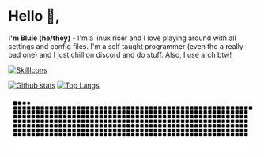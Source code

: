 # Hello 👋,
**I'm Bluie (he/they)** - I'm a linux ricer and I love playing around with all settings and config files. I'm a self taught programmer (even tho a really bad one) and I just chill on discord and do stuff. Also, I use arch btw!

[![SkillIcons](https://skillicons.dev/icons?i=cs,py,lua,bash,dotnet,flask,aws,linux,raspberrypi,git,github,vscode,unity,ableton,discord)](https://skillicons.dev)<br/>

<!-- ![status](https://nocache.advaith.workers.dev?url=https://img.shields.io/endpoint?url=https://dev.discordprofiles.me/api/badge/status/801378854618398740 simple=true)
![playing](https://nocache.advaith.workers.dev?url=https://img.shields.io/endpoint?url=https://dev.discordprofiles.me/api/badge/playing/801378854618398740)
![vscode](https://nocache.advaith.workers.dev?url=https://img.shields.io/endpoint?url=https://dev.discordprofiles.me/api/badge/vscode/801378854618398740) -->

<a href="#">![Github stats](https://github-readme-stats.vercel.app/api?username=notbluie&theme=transparent&count_private=true&hide_border=false&line_height=20)</a>
<a href="#">![Top Langs](https://github-readme-stats.vercel.app/api/top-langs/?username=notbluie&layout=compact&theme=transparent&count_private=true&hide_border=false&line_height=50)</a>

<picture>
  <source media="(prefers-color-scheme: dark)" srcset="https://raw.githubusercontent.com/notbluie/notbluie/output/github-contribution-grid-snake-dark.svg">
  <source media="(prefers-color-scheme: light)" srcset="https://raw.githubusercontent.com/notbluie/notbluie/output/github-contribution-grid-snake.svg">
  <img alt="github contribution grid snake animation" src="https://raw.githubusercontent.com/notbluie/notbluie/output/github-contribution-grid-snake.svg">
</picture>